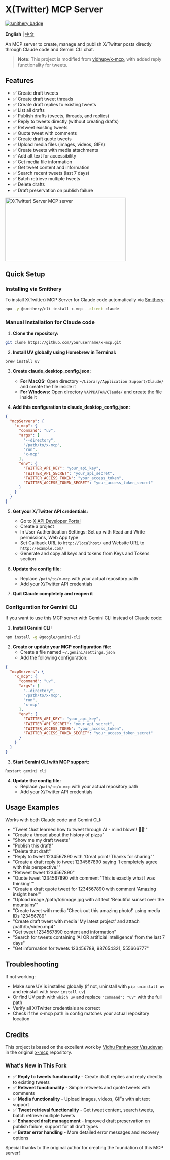 # X(Twitter) MCP Server

[![smithery badge](https://smithery.ai/badge/x-mcp)](https://smithery.ai/server/x-mcp)

**English** | [中文](README_CN.md)

An MCP server to create, manage and publish X/Twitter posts directly through Claude code and Gemini CLI chat.

> **Note:** This project is modified from [vidhupv/x-mcp](https://github.com/vidhupv/x-mcp), with added reply functionality for tweets.

## Features

- ✅ Create draft tweets
- ✅ Create draft tweet threads
- ✅ Create draft replies to existing tweets
- ✅ List all drafts
- ✅ Publish drafts (tweets, threads, and replies)
- ✅ Reply to tweets directly (without creating drafts)
- ✅ Retweet existing tweets
- ✅ Quote tweet with comments
- ✅ Create draft quote tweets
- ✅ Upload media files (images, videos, GIFs)
- ✅ Create tweets with media attachments
- ✅ Add alt text for accessibility
- ✅ Get media file information
- ✅ Get tweet content and information
- ✅ Search recent tweets (last 7 days)
- ✅ Batch retrieve multiple tweets
- ✅ Delete drafts
- ✅ Draft preservation on publish failure

<a href="https://glama.ai/mcp/servers/jsxr09dktf">
  <img width="380" height="200" src="https://glama.ai/mcp/servers/jsxr09dktf/badge" alt="X(Twitter) Server MCP server" />
</a>

## Quick Setup

### Installing via Smithery

To install X(Twitter) MCP Server for Claude code automatically via [Smithery](https://smithery.ai/server/x-mcp):

```bash
npx -y @smithery/cli install x-mcp --client claude
```

### Manual Installation for Claude code

1. **Clone the repository:**
```bash
git clone https://github.com/yourusername/x-mcp.git
```

2. **Install UV globally using Homebrew in Terminal:**
```bash
brew install uv
```

3. **Create claude_desktop_config.json:**
   - **For MacOS:** Open directory `~/Library/Application Support/Claude/` and create the file inside it
   - **For Windows:** Open directory `%APPDATA%/Claude/` and create the file inside it

4. **Add this configuration to claude_desktop_config.json:**
```json
{
  "mcpServers": {
    "x_mcp": {
      "command": "uv",
      "args": [
        "--directory",
        "/path/to/x-mcp",
        "run",
        "x-mcp"
      ],
      "env": {
        "TWITTER_API_KEY": "your_api_key",
        "TWITTER_API_SECRET": "your_api_secret",
        "TWITTER_ACCESS_TOKEN": "your_access_token",
        "TWITTER_ACCESS_TOKEN_SECRET": "your_access_token_secret"
      }
    }
  }
}
```

5. **Get your X/Twitter API credentials:**
   - Go to [X API Developer Portal](https://developer.x.com/en/products/x-api)
   - Create a project
   - In User Authentication Settings: Set up with Read and Write permissions, Web App type
   - Set Callback URL to `http://localhost/` and Website URL to `http://example.com/`
   - Generate and copy all keys and tokens from Keys and Tokens section

6. **Update the config file:**
   - Replace `/path/to/x-mcp` with your actual repository path
   - Add your X/Twitter API credentials

7. **Quit Claude completely and reopen it**

### Configuration for Gemini CLI

If you want to use this MCP server with Gemini CLI instead of Claude code:

1. **Install Gemini CLI:**
```bash
npm install -g @google/gemini-cli
```

2. **Create or update your MCP configuration file:**
   - Create a file named `~/.gemini/settings.json`
   - Add the following configuration:

```json
{
  "mcpServers": {
    "x_mcp": {
      "command": "uv",
      "args": [
        "--directory",
        "/path/to/x-mcp",
        "run",
        "x-mcp"
      ],
      "env": {
        "TWITTER_API_KEY": "your_api_key",
        "TWITTER_API_SECRET": "your_api_secret",
        "TWITTER_ACCESS_TOKEN": "your_access_token",
        "TWITTER_ACCESS_TOKEN_SECRET": "your_access_token_secret"
      }
    }
  }
}
```

3. **Start Gemini CLI with MCP support:**
```bash
Restart gemini cli
```

4. **Update the config file:**
   - Replace `/path/to/x-mcp` with your actual repository path
   - Add your X/Twitter API credentials

## Usage Examples

Works with both Claude code and Gemini CLI:

* "Tweet 'Just learned how to tweet through AI - mind blown! 🤖✨'"
* "Create a thread about the history of pizza"
* "Show me my draft tweets"
* "Publish this draft!"
* "Delete that draft"
* "Reply to tweet 1234567890 with 'Great point! Thanks for sharing.'"
* "Create a draft reply to tweet 1234567890 saying 'I completely agree with this perspective.'"
* "Retweet tweet 1234567890"
* "Quote tweet 1234567890 with comment 'This is exactly what I was thinking!'"
* "Create a draft quote tweet for 1234567890 with comment 'Amazing insight here'"
* "Upload image /path/to/image.jpg with alt text 'Beautiful sunset over the mountains'"
* "Create tweet with media 'Check out this amazing photo!' using media IDs 123456789"
* "Create draft tweet with media 'My latest project' and attach /path/to/video.mp4"
* "Get tweet 1234567890 content and information"
* "Search for tweets containing 'AI OR artificial intelligence' from the last 7 days"
* "Get information for tweets 123456789, 987654321, 555666777"

## Troubleshooting

If not working:
- Make sure UV is installed globally (if not, uninstall with `pip uninstall uv` and reinstall with `brew install uv`)
- Or find UV path with `which uv` and replace `"command": "uv"` with the full path
- Verify all X/Twitter credentials are correct
- Check if the x-mcp path in config matches your actual repository location

## Credits

This project is based on the excellent work by [Vidhu Panhavoor Vasudevan](https://github.com/vidhupv) in the original [x-mcp](https://github.com/vidhupv/x-mcp) repository. 

### What's New in This Fork
- ✅ **Reply to tweets functionality** - Create draft replies and reply directly to existing tweets
- ✅ **Retweet functionality** - Simple retweets and quote tweets with comments
- ✅ **Media functionality** - Upload images, videos, GIFs with alt text support
- ✅ **Tweet retrieval functionality** - Get tweet content, search tweets, batch retrieve multiple tweets
- ✅ **Enhanced draft management** - Improved draft preservation on publish failure, support for all draft types
- ✅ **Better error handling** - More detailed error messages and recovery options

Special thanks to the original author for creating the foundation of this MCP server!